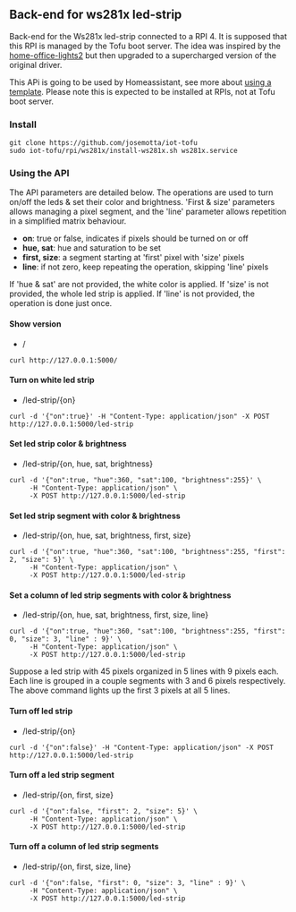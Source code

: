 ## Back-end for ws281x led-strip

Back-end for the Ws281x led-strip connected to a RPI 4. It is supposed that this RPI is managed by the Tofu boot server. The idea was inspired by the [home-office-lights2](https://github.com/jamesridgway/home-office-lights2) but then upgraded to a supercharged version of the original driver.

This APi is going to be used by Homeassistant, see more about [using a template](https://www.jamesridgway.co.uk/using-a-template-light-to-control-a-custom-light-in-home-assistant/). Please note this is expected to be installed at RPIs, not at Tofu boot server.

### Install

```
git clone https://github.com/josemotta/iot-tofu
sudo iot-tofu/rpi/ws281x/install-ws281x.sh ws281x.service

```

### Using the API

The API parameters are detailed below. The operations are used to turn on/off the leds & set their color and brightness. 'First & size' parameters allows managing a pixel segment, and the 'line' parameter allows repetition in a simplified matrix behaviour.

- **on**: true or false, indicates if pixels should be turned on or off
- **hue, sat**: hue and saturation to be set
- **first, size**: a segment starting at 'first' pixel with 'size' pixels
- **line**: if not zero, keep repeating the operation, skipping 'line' pixels

If 'hue & sat' are not provided, the white color is applied. If 'size' is not provided, the whole led strip is applied. If 'line' is not provided, the operation is done just once.

#### Show version

- /

```
curl http://127.0.0.1:5000/
```

#### Turn on white led strip

- /led-strip/{on}

```
curl -d '{"on":true}' -H "Content-Type: application/json" -X POST http://127.0.0.1:5000/led-strip
```

#### Set led strip color & brightness

- /led-strip/{on, hue, sat, brightness}

```
curl -d '{"on":true, "hue":360, "sat":100, "brightness":255}' \
     -H "Content-Type: application/json" \
     -X POST http://127.0.0.1:5000/led-strip
```

#### Set led strip segment with color & brightness

- /led-strip/{on, hue, sat, brightness, first, size}

```
curl -d '{"on":true, "hue":360, "sat":100, "brightness":255, "first": 2, "size": 5}' \
     -H "Content-Type: application/json" \
     -X POST http://127.0.0.1:5000/led-strip
```

#### Set a column of led strip segments with color & brightness

- /led-strip/{on, hue, sat, brightness, first, size, line}

```
curl -d '{"on":true, "hue":360, "sat":100, "brightness":255, "first": 0, "size": 3, "line" : 9}' \
     -H "Content-Type: application/json" \
     -X POST http://127.0.0.1:5000/led-strip
```

Suppose a led strip with 45 pixels organized in 5 lines with 9 pixels each. Each line is grouped in a couple segments with 3 and 6 pixels respectively. The above command lights up the first 3 pixels at all 5 lines.

#### Turn off led strip

- /led-strip/{on}

```
curl -d '{"on":false}' -H "Content-Type: application/json" -X POST http://127.0.0.1:5000/led-strip

```

#### Turn off a led strip segment

- /led-strip/{on, first, size}

```
curl -d '{"on":false, "first": 2, "size": 5}' \
     -H "Content-Type: application/json" \
     -X POST http://127.0.0.1:5000/led-strip
```

#### Turn off a column of led strip segments

- /led-strip/{on, first, size, line}

```
curl -d '{"on":false, "first": 0, "size": 3, "line" : 9}' \
     -H "Content-Type: application/json" \
     -X POST http://127.0.0.1:5000/led-strip
```
